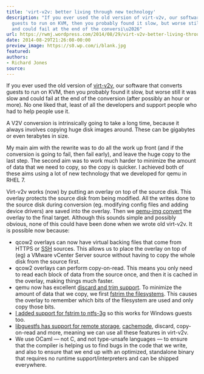 ```yaml
---
title: 'virt-v2v: better living through new technology'
description: "If you ever used the old version of virt-v2v, our software that converts
  guests to run on KVM, then you probably found it slow, but worse still it was slow
  and could fail at the end of the conversi\u2026"
url: https://rwmj.wordpress.com/2014/08/29/virt-v2v-better-living-through-new-technology/
date: 2014-08-29T21:26:08-00:00
preview_image: https://s0.wp.com/i/blank.jpg
featured:
authors:
- Richard Jones
source:
---
```


<p>If you ever used the old version of <a href="http://libguestfs.org/virt-v2v/">virt-v2v</a>, our software that converts guests to run on KVM, then you probably found it slow, but worse still it was slow and could fail at the end of the conversion (after possibly an hour or more).  No one liked that, least of all the developers and support people who had to help people use it.</p>
<p>A V2V conversion is intrinsically going to take a long time, because it always involves copying huge disk images around.  These can be gigabytes or even terabytes in size.</p>
<p>My main aim with the rewrite was to do all the work up front (and if the conversion is going to fail, then fail early), and leave the huge copy to the last step.  The second aim was to work much harder to minimize the amount of data that we need to copy, so the copy is quicker.  I achieved both of these aims using a lot of new technology that we developed for qemu in RHEL 7.</p>
<p>Virt-v2v works (now) by putting an overlay on top of the source disk.  This overlay protects the source disk from being modified.  All the writes done to the source disk during conversion (eg. modifying config files and adding device drivers) are saved into the overlay.  Then we <a href="http://linux.die.net/man/1/qemu-img">qemu-img convert</a> the overlay to the final target.  Although this sounds simple and possibly obvious, none of this could have been done when we wrote old virt-v2v.  It is possible now because:</p>
<ul>
<li> qcow2 overlays can now have virtual backing files that come from HTTPS or <a href="https://rwmj.wordpress.com/2013/03/21/qemu-ssh-block-device/#content">SSH</a> sources.  This allows us to place the overlay on top of (eg) a VMware vCenter Server source without having to copy the whole disk from the source first.
</li><li> qcow2 overlays can perform copy-on-read.  This means you only need to read each block of data from the source once, and then it is cached in the overlay, making things much faster.
</li><li> qemu now has excellent <a href="https://rwmj.wordpress.com/2014/03/13/new-in-virt-sparsify-in-place-sparsification/#content">discard and trim support</a>.  To minimize the amount of data that we copy, we first <a href="http://libguestfs.org/guestfs.3.html#guestfs_fstrim">fstrim the filesystems</a>.  This causes the overlay to remember which bits of the filesystem are used and only copy those bits.
</li><li> <a href="https://www.mail-archive.com/ntfs-3g-devel@lists.sourceforge.net/msg01060.html">I added support for fstrim to ntfs-3g</a> so this works for Windows guests too.
</li><li> <a href="http://libguestfs.org/guestfs.3.html#remote-storage">libguestfs has support for remote storage</a>, <a href="https://rwmj.wordpress.com/2013/09/02/new-in-libguestfs-allow-cache-mode-to-be-selected/#content">cachemode</a>, discard, copy-on-read and more, meaning we can use all these features in virt-v2v.
</li><li> We use OCaml &mdash; not C, and not type-unsafe languages &mdash; to ensure that the compiler is helping us to find bugs in the code that we write, and also to ensure that we end up with an optimized, standalone binary that requires no runtime support/interpreters and can be shipped everywhere.
</li></ul>


